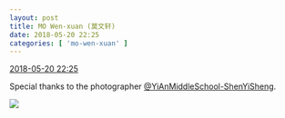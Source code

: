 ```yaml
---
layout: post
title: MO Wen-xuan (莫文轩)
date: 2018-05-20 22:25
categories: [ 'mo-wen-xuan' ]
---
```


<div class="weibo-info">
  <a href="https://weibo.com/6505418468/GhztvnKl6">2018-05-20 22:25</a>
</div>

Special thanks to the photographer [@YiAnMiddleSchool-ShenYiSheng](https://weibo.com/u/6507103706).

<!-- more -->

<a href="https://wx2.sinaimg.cn/mw690/0076g4wkgy1fri680wgfej31o02yokjr.jpg">
  <img class="weibo-pic-preview" src="https://wx2.sinaimg.cn/orj360/0076g4wkgy1fri680wgfej31o02yokjr.jpg" />
</a>
